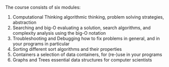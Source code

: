 The course consists of six modules:

1. Computational Thinking
	algorithmic thinking, problem solving strategies, abstraction
2. Searching and big-O
	evaluating a solution, search algorithms, and complexity analysis using the big-O notation
3. Troubleshooting and Debugging
	how to fix problems in general, and in your programs in particular
4. Sorting
	different sort algorithms and their properties
5. Containers
	a selection of data containers, for (re-)use in your programs
6. Graphs and Trees
	essential data structures for computer scientists